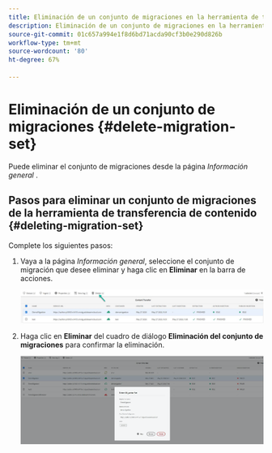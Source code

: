 ```yaml
---
title: Eliminación de un conjunto de migraciones en la herramienta de transferencia de contenido
description: Eliminación de un conjunto de migraciones en la herramienta de transferencia de contenido
source-git-commit: 01c657a994e1f8d6bd71acda90cf3b0e290d826b
workflow-type: tm+mt
source-wordcount: '80'
ht-degree: 67%

---
```



# Eliminación de un conjunto de migraciones {#delete-migration-set}

Puede eliminar el conjunto de migraciones desde la página *Información general* .


## Pasos para eliminar un conjunto de migraciones de la herramienta de transferencia de contenido {#deleting-migration-set}

Complete los siguientes pasos:

1. Vaya a la página *Información general*, seleccione el conjunto de migración que desee eliminar y haga clic en **Eliminar** en la barra de acciones.

   ![image](/help/move-to-cloud-service/content-transfer-tool/assets/delete-1.png)

1. Haga clic en **Eliminar** del cuadro de diálogo **Eliminación del conjunto de migraciones** para confirmar la eliminación.

   ![image](/help/move-to-cloud-service/content-transfer-tool/assets/delete-3.png)
